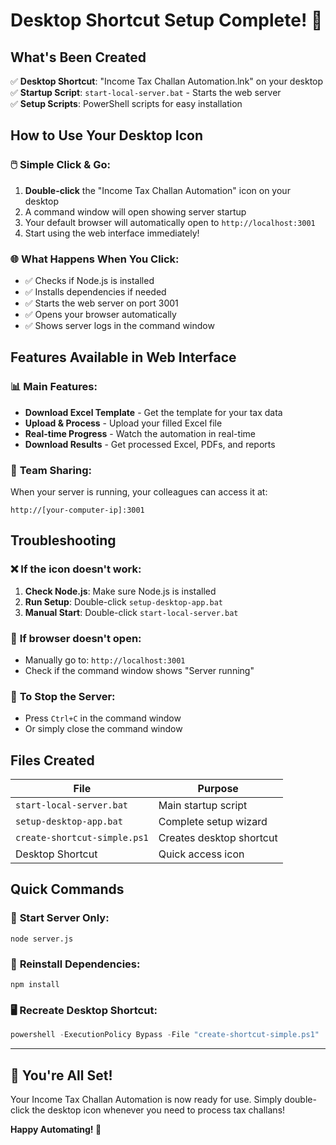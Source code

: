 # Desktop Shortcut Setup Complete! 🎉

## What's Been Created

✅ **Desktop Shortcut**: "Income Tax Challan Automation.lnk" on your desktop  
✅ **Startup Script**: `start-local-server.bat` - Starts the web server  
✅ **Setup Scripts**: PowerShell scripts for easy installation  

## How to Use Your Desktop Icon

### 🖱️ **Simple Click & Go:**
1. **Double-click** the "Income Tax Challan Automation" icon on your desktop
2. A command window will open showing server startup
3. Your default browser will automatically open to `http://localhost:3001`
4. Start using the web interface immediately!

### 🌐 **What Happens When You Click:**
- ✅ Checks if Node.js is installed
- ✅ Installs dependencies if needed
- ✅ Starts the web server on port 3001
- ✅ Opens your browser automatically
- ✅ Shows server logs in the command window

## Features Available in Web Interface

### 📊 **Main Features:**
- **Download Excel Template** - Get the template for your tax data
- **Upload & Process** - Upload your filled Excel file
- **Real-time Progress** - Watch the automation in real-time
- **Download Results** - Get processed Excel, PDFs, and reports

### 🏢 **Team Sharing:**
When your server is running, your colleagues can access it at:
```
http://[your-computer-ip]:3001
```

## Troubleshooting

### ❌ **If the icon doesn't work:**
1. **Check Node.js**: Make sure Node.js is installed
2. **Run Setup**: Double-click `setup-desktop-app.bat`
3. **Manual Start**: Double-click `start-local-server.bat`

### 🔧 **If browser doesn't open:**
- Manually go to: `http://localhost:3001`
- Check if the command window shows "Server running"

### 🛑 **To Stop the Server:**
- Press `Ctrl+C` in the command window
- Or simply close the command window

## Files Created

| File | Purpose |
|------|---------|
| `start-local-server.bat` | Main startup script |
| `setup-desktop-app.bat` | Complete setup wizard |
| `create-shortcut-simple.ps1` | Creates desktop shortcut |
| Desktop Shortcut | Quick access icon |

## Quick Commands

### 🚀 **Start Server Only:**
```batch
node server.js
```

### 🔄 **Reinstall Dependencies:**
```batch
npm install
```

### 🖥️ **Recreate Desktop Shortcut:**
```powershell
powershell -ExecutionPolicy Bypass -File "create-shortcut-simple.ps1"
```

---

## 🎯 **You're All Set!**

Your Income Tax Challan Automation is now ready for use. Simply double-click the desktop icon whenever you need to process tax challans!

**Happy Automating! 🚀**
